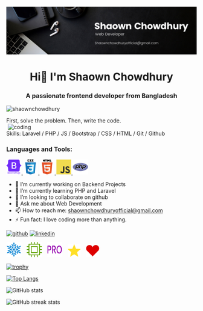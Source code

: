 ![logo](https://github.com/ShaownChowdhury/ShaownChowdhury/blob/main/Black%20Minimalist%20Corporate%20Professional%20Profile%20LinkedIn%20Banner%20(2).png)

<h1 align="center">Hi👋 I'm Shaown Chowdhury</h1>
<h3 align="center">A passionate frontend developer from Bangladesh</h3>


<p align="left"> <img src="https://komarev.com/ghpvc/?username=shaownchowdhury&label=Profile%20views&color=0e75b6&style=flat" alt="shaownchowdhury" /> </p>

First, solve the problem. Then, write the code.
<img align="right" alt="coding" width="500" src="https://user-images.githubusercontent.com/55389276/140866485-8fb1c876-9a8f-4d6a-98dc-08c4981eaf70.gif">


Skills: Laravel / PHP / JS / Bootstrap / CSS / HTML / Git / Github
<h3 align="left">Languages and Tools:</h3>
<p align="left"> <a href="https://getbootstrap.com" target="_blank" rel="noreferrer"> <img src="https://raw.githubusercontent.com/devicons/devicon/master/icons/bootstrap/bootstrap-plain-wordmark.svg" alt="bootstrap" width="40" height="40"/> </a> <a href="https://www.w3schools.com/css/" target="_blank" rel="noreferrer"> <img src="https://raw.githubusercontent.com/devicons/devicon/master/icons/css3/css3-original-wordmark.svg" alt="css3" width="40" height="40"/> </a> <a href="https://www.w3.org/html/" target="_blank" rel="noreferrer"> <img src="https://raw.githubusercontent.com/devicons/devicon/master/icons/html5/html5-original-wordmark.svg" alt="html5" width="40" height="40"/> </a> <a href="https://developer.mozilla.org/en-US/docs/Web/JavaScript" target="_blank" rel="noreferrer"> <img src="https://raw.githubusercontent.com/devicons/devicon/master/icons/javascript/javascript-original.svg" alt="javascript" width="40" height="40"/> </a> <a href="https://www.php.net" target="_blank" rel="noreferrer"> <img src="https://raw.githubusercontent.com/devicons/devicon/master/icons/php/php-original.svg" alt="php" width="40" height="40"/> </a> </p>

- 🔭 I’m currently working on Backend Projects 
- 🌱 I’m currently learning PHP and Laravel
- 👯 I’m looking to collaborate on github 
- 💬 Ask me about Web Development 
- 📫 How to reach me: shaownchowdhuryofficial@gmail.com 
- ⚡ Fun fact: I love coding more than anything.  


[<img src='https://cdn.jsdelivr.net/npm/simple-icons@3.0.1/icons/github.svg' alt='github' height='40'>](https://github.com/Shaownchowdhury)  [<img src='https://cdn.jsdelivr.net/npm/simple-icons@3.0.1/icons/linkedin.svg' alt='linkedin' height='40'>](https://www.linkedin.com/in/shaownchowdhurybd/)  

<a href='https://archiveprogram.github.com/'><img src='https://raw.githubusercontent.com/acervenky/animated-github-badges/master/assets/acbadge.gif' width='40' height='40'></a> <a href='https://docs.github.com/en/developers'><img src='https://raw.githubusercontent.com/acervenky/animated-github-badges/master/assets/devbadge.gif' width='40' height='40'></a> <a href='https://github.com/pricing'><img src='https://raw.githubusercontent.com/acervenky/animated-github-badges/master/assets/pro.gif' width='40' height='40'></a> <a href='https://stars.github.com/'><img src='https://raw.githubusercontent.com/acervenky/animated-github-badges/master/assets/starbadge.gif' width='35' height='35'></a> <a href='https://docs.github.com/en/github/supporting-the-open-source-community-with-github-sponsors'><img src='https://raw.githubusercontent.com/acervenky/animated-github-badges/master/assets/sponsorbadge.gif' width='35' height='35'></a> 

[![trophy](https://github-profile-trophy.vercel.app/?username=ShaownChowdhury)](https://github.com/ryo-ma/github-profile-trophy)

[![Top Langs](https://github-readme-stats.vercel.app/api/top-langs/?username=ShaownChowdhury)](https://github.com/anuraghazra/github-readme-stats)

![GitHub stats](https://github-readme-stats.vercel.app/api?username=ShaownChowdhury&show_icons=true)  

![GitHub streak stats](https://streak-stats.demolab.com/?user=ShaownChowdhury)  


